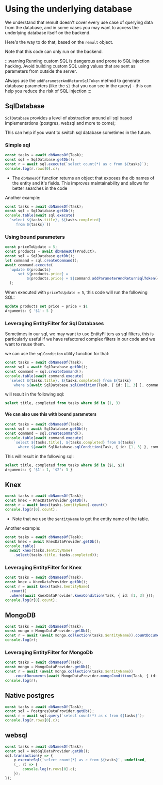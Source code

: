 # Using the underlying database
We understand that remult doesn't cover every use case of querying data from the database, and in some cases you may want to access the underlying database itself on the backend.

Here's the way to do that, based on the `remult` object.

Note that this code can only run on the backend.

:::warning
Running custom SQL is dangerous and prone to SQL injection hacking. Avoid building custom SQL using values that are sent as parameters from outside the server.

Always use the `addParameterAndReturnSqlToken` method to generate database parameters (like the `$1` that you can see in the query) - this can help you reduce the risk of SQL injection
:::

## SqlDatabase
`SqlDatabase` provides a level of abstraction around all sql based implementations (postgres, websql and more to come);

This can help if you want to switch sql database sometimes in the future.

### Simple sql
```ts
const tasks = await dbNamesOf(Task);
const sql = SqlDatabase.getDb();
const r = await sql.execute(`select count(*) as c from ${tasks}`);
console.log(r.rows[0].c);
```
* The `dbNamesOf` function returns an object that exposes the db names of the entity and it's fields. This improves maintainability and allows for better searches in the code

Another example:
```ts
const tasks = await dbNamesOf(Task);
const sql = SqlDatabase.getDb();
console.table(await sql.execute(
  `select ${tasks.title}, ${tasks.completed} 
     from ${tasks}`))
```
### Using bound parameters
```ts
const priceToUpdate = 5;
const products = await dbNamesOf(Product);
const sql = SqlDatabase.getDb();
let command = sql.createCommand();
await command.execute(
  `update ${products} 
      set ${products.price} = 
          ${products.price} + ${command.addParameterAndReturnSqlToken(+priceToUpdate)}`
  );
```

When executed with  `priceToUpdate = 5`, this code will run the following SQL:
```sql
update products set price = price + $1
Arguments: { '$1': 5 }
```


### Leveraging EntityFilter for Sql Databases
Sometimes in our sql, we may want to use EntityFilters as sql filters, this is particularly useful if we have refactored complex filters in our code and we want to reuse them.

 we can use the `sqlCondition` utility function for that:

```ts
const tasks = await dbNamesOf(Task);
const sql = await SqlDatabase.getDb();
const command = sql.createCommand();
console.table(await command.execute(
  `select ${tasks.title}, ${tasks.completed} from ${tasks}
    where ${await SqlDatabase.sqlCondition(Task, { id: [1, 3] }, command)}`))
```
will result in the following sql:
```sql
select title, completed from tasks where id in (1, 3)
```

#### We can also use this with bound parameters
```ts
const tasks = await dbNamesOf(Task);
const sql = await SqlDatabase.getDb();
const command = sql.createCommand();
console.table(await command.execute(
    `select ${tasks.title}, ${tasks.completed} from ${tasks}
      where ${await SqlDatabase.sqlCondition(Task, { id: [1, 3] }, command)}`))
```
This will result in the following sql:
```sql
select title, completed from tasks where id in ($1, $2)
Arguments: { '$1': 1, '$2': 3 }
```

## Knex
```ts
const tasks = await dbNamesOf(Task);
const knex = KnexDataProvider.getDb();
const r = await knex(tasks.$entityName).count()
console.log(r[0].count);
```
* Note that we use the `$entityName` to get the entity name of the table.

Another example:
```ts
const tasks = await dbNamesOf(Task);
const knex = await KnexDataProvider.getDb();
console.table(
  await knex(tasks.$entityName)
    .select(tasks.title, tasks.completed));
```

### Leveraging EntityFilter for Knex 
```ts
const tasks = await dbNamesOf(Task);
const knex = KnexDataProvider.getDb();
const r = await knex(tasks.$entityName)
  .count()
  .where(await KnexDataProvider.knexCondition(Task, { id: [1, 3] }));
console.log(r[0].count);
```




## MongoDB
```ts
const tasks = await dbNamesOf(Task);
const mongo = MongoDataProvider.getDb();
const r = await (await mongo.collection(tasks.$entityName)).countDocuments();
console.log(r);
```

### Leveraging EntityFilter for MongoDb
```ts
const tasks = await dbNamesOf(Task);
const mongo = MongoDataProvider.getDb();
const r = await (await mongo.collection(tasks.$entityName))
    .countDocuments(await MongoDataProvider.mongoCondition(Task, { id: [1, 2] }));
console.log(r);
```

## Native postgres
```ts
const tasks = await dbNamesOf(Task);
const sql = PostgresDataProvider.getDb();
const r = await sql.query(`select count(*) as c from ${tasks}`);
console.log(r.rows[0].c);
```

## websql
```ts
const tasks = await dbNamesOf(Task);
const sql = WebSqlDataProvider.getDb();
sql.transaction(y => {
    y.executeSql(`select count(*) as c from ${tasks}`, undefined,
    (_, r) => {
        console.log(r.rows[0].c);
    });
});
```

